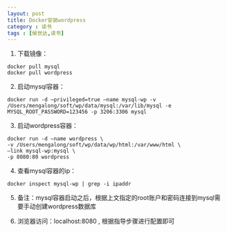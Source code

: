 ```yaml
---
layout: post
title: Docker安装wordpress
category : 读书
tags : [侯世达,读书]
---
```

1. 下载镜像：
```commandline
docker pull mysql
docker pull wordpress
```
2. 启动mysql容器：
```commandline
docker run -d –privileged=true –name mysql-wp -v /Users/mengalong/soft/wp/data/mysql:/var/lib/mysql -e MYSQL_ROOT_PASSWORD=123456 -p 3206:3306 mysql
```
3. 启动wordpress容器：
```commandline
docker run -d –name wordpress \
-v /Users/mengalong/soft/wp/data/wp/html:/var/www/html \
–link mysql-wp:mysql \
-p 8080:80 wordpress
```
4. 查看mysql容器的ip：
```commandline
docker inspect mysql-wp | grep -i ipaddr
```
5. 备注：mysql容器启动之后，根据上文指定的root账户和密码连接到mysql需要手动创建wordpress数据库

6. 浏览器访问：localhost:8080 , 根据指导步骤进行配置即可
